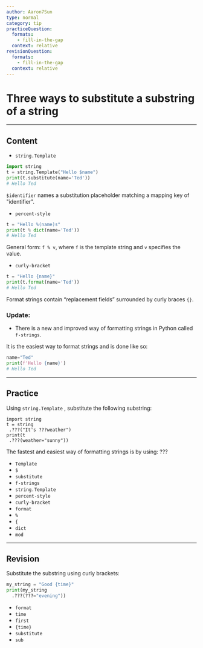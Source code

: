 ```yaml
---
author: Aaron7Sun
type: normal
category: tip
practiceQuestion:
  formats:
    - fill-in-the-gap
  context: relative
revisionQuestion:
  formats:
    - fill-in-the-gap
  context: relative
---
```


# Three ways to substitute a substring of a string


---

## Content

- `string.Template`

```python
import string
t = string.Template("Hello $name")
print(t.substitute(name='Ted'))
# Hello Ted
```

`$identifier` names a substitution placeholder matching a mapping key of "identifier".

- `percent-style`

```python
t = "Hello %(name)s"
print(t % dict(name='Ted'))
# Hello Ted
```

General form: `f % v`, where `f` is the template string and `v` specifies the value.

- `curly-bracket`

```python
t = "Hello {name}"
print(t.format(name='Ted'))
# Hello Ted
```

Format strings contain “replacement fields” surrounded by curly braces `{}`.

### Update:

- There is a new and improved way of formatting strings in Python called `f-strings`.

It is the easiest way to format strings and is done like so:

```python
name="Ted"
print(f'Hello {name}')
# Hello Ted
```


---

## Practice

Using `string.Template` , substitute the following substring:

```plain-text
import string
t = string
 .???("It's ???weather")
print(t
 .???(weather="sunny"))
```

The fastest and easiest way of formatting strings is by using: ???

- `Template`
- `$`
- `substitute`
- `f-strings`
- `string.Template`
- `percent-style`
- `curly-bracket`
- `format`
- `%`
- `{`
- `dict`
- `mod`


---

## Revision

Substitute the substring using curly brackets:

```python
my_string = "Good {time}"
print(my_string
  .???(???="evening"))
```

- `format`
- `time`
- `first`
- `{time}`
- `substitute`
- `sub`
